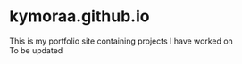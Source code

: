 # kymoraa.github.io
This is my portfolio site containing projects I have worked on <br>
To be updated <br>
